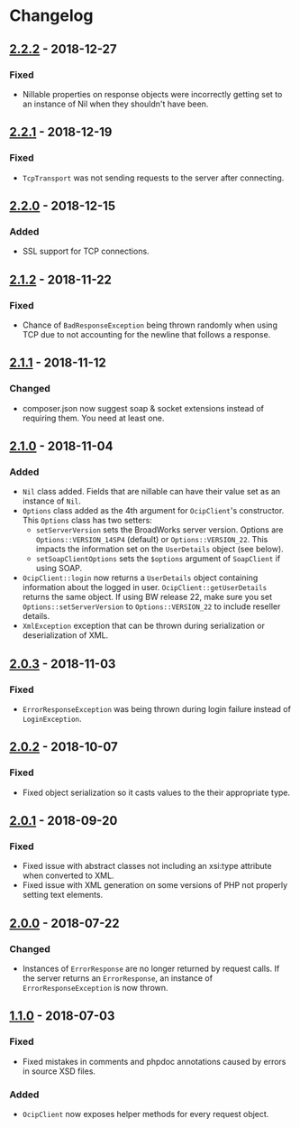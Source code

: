 # Changelog

## [2.2.2] - 2018-12-27
### Fixed
- Nillable properties on response objects were incorrectly getting set to an instance of Nil when they shouldn't have been.

## [2.2.1] - 2018-12-19
### Fixed
- `TcpTransport` was not sending requests to the server after connecting. 

## [2.2.0] - 2018-12-15
### Added
- SSL support for TCP connections. 

## [2.1.2] - 2018-11-22
### Fixed
- Chance of `BadResponseException` being thrown randomly when using TCP due to not accounting for the newline that follows a response.

## [2.1.1] - 2018-11-12
### Changed
- composer.json now suggest soap & socket extensions instead of requiring them. You need at least one.

## [2.1.0] - 2018-11-04
### Added
- `Nil` class added. Fields that are nillable can have their value set as an instance of `Nil`.
- `Options` class added as the 4th argument for `OcipClient`'s constructor. This `Options` class has two setters:
  - `setServerVersion` sets the BroadWorks server version. Options are `Options::VERSION_14SP4` (default) or `Options::VERSION_22`. This impacts the information set on the `UserDetails` object (see below).
  - `setSoapClientOptions` sets the `$options` argument of `SoapClient` if using SOAP.
- `OcipClient::login` now returns a `UserDetails` object containing information about the logged in user. `OcipClient::getUserDetails` returns the same object. If using BW release 22, make sure you set `Options::setServerVersion` to `Options::VERSION_22` to include reseller details.
- `XmlException` exception that can be thrown during serialization or deserialization of XML.

## [2.0.3] - 2018-11-03
### Fixed
- `ErrorResponseException` was being thrown during login failure instead of `LoginException`.

## [2.0.2] - 2018-10-07
### Fixed
- Fixed object serialization so it casts values to the their appropriate type. 

## [2.0.1] - 2018-09-20
### Fixed
- Fixed issue with abstract classes not including an xsi:type attribute when converted to XML.
- Fixed issue with XML generation on some versions of PHP not properly setting text elements.

## [2.0.0] - 2018-07-22
### Changed
- Instances of `ErrorResponse` are no longer returned by request calls. If the server returns an `ErrorResponse`, an instance of `ErrorResponseException` is now thrown.

## [1.1.0] - 2018-07-03
### Fixed
- Fixed mistakes in comments and phpdoc annotations caused by errors in source XSD files.

### Added
- `OcipClient` now exposes helper methods for every request object.

[2.2.2]: https://github.com/cwmiller/broadworks-connector/compare/2.2.1...2.2.2
[2.2.1]: https://github.com/cwmiller/broadworks-connector/compare/2.2.0...2.2.1
[2.2.0]: https://github.com/cwmiller/broadworks-connector/compare/2.1.2...2.2.0
[2.1.2]: https://github.com/cwmiller/broadworks-connector/compare/2.1.1...2.1.2
[2.1.1]: https://github.com/cwmiller/broadworks-connector/compare/2.1.0...2.1.1
[2.1.0]: https://github.com/cwmiller/broadworks-connector/compare/2.0.3...2.1.0
[2.0.3]: https://github.com/cwmiller/broadworks-connector/compare/2.0.2...2.0.3
[2.0.2]: https://github.com/cwmiller/broadworks-connector/compare/2.0.1...2.0.2
[2.0.1]: https://github.com/cwmiller/broadworks-connector/compare/2.0...2.0.1
[2.0.0]: https://github.com/cwmiller/broadworks-connector/compare/1.1...2.0
[1.1.0]: https://github.com/cwmiller/broadworks-connector/compare/1.0...1.1